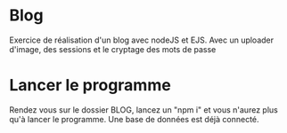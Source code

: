 # Blog

Exercice de réalisation d'un blog avec nodeJS et EJS. Avec un uploader d'image, des sessions et le cryptage des mots de passe

# Lancer le programme

Rendez vous sur le dossier BLOG, lancez un "npm i" et vous n'aurez plus qu'à lancer le programme. Une base de données est déjà connecté.
